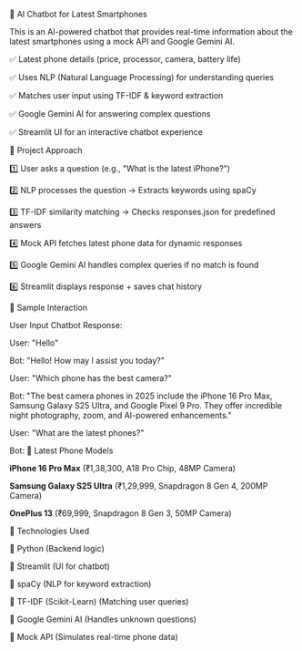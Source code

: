 
🤖 AI Chatbot for Latest Smartphones

This is an AI-powered chatbot that provides real-time information about the latest smartphones using a mock API and Google Gemini AI.

✅ Latest phone details (price, processor, camera, battery life)

✅ Uses NLP (Natural Language Processing) for understanding queries

✅ Matches user input using TF-IDF & keyword extraction

✅ Google Gemini AI for answering complex questions

✅ Streamlit UI for an interactive chatbot experience





📌 Project Approach

1️⃣ User asks a question (e.g., "What is the latest iPhone?")

2️⃣ NLP processes the question → Extracts keywords using spaCy

3️⃣ TF-IDF similarity matching → Checks responses.json for predefined answers

4️⃣ Mock API fetches latest phone data for dynamic responses

5️⃣ Google Gemini AI handles complex queries if no match is found

6️⃣ Streamlit displays response + saves chat history


📌 Sample Interaction

User Input	Chatbot Response:

User:  "Hello"

Bot:  "Hello! How may I assist you today?"

User:  "Which phone has the best camera?"

Bot: "The best camera phones in 2025 include the iPhone 16 Pro Max, Samsung Galaxy S25 Ultra, and Google Pixel 9 Pro. They offer incredible night photography, zoom, and AI-powered enhancements."

User: "What are the latest phones?"

Bot: 📱 Latest Phone Models 

**iPhone 16 Pro Max** (₹1,38,300, A18 Pro Chip, 48MP Camera)

**Samsung Galaxy S25 Ultra** (₹1,29,999, Snapdragon 8 Gen 4, 200MP Camera)

**OnePlus 13** (₹69,999, Snapdragon 8 Gen 3, 50MP Camera)


📌 Technologies Used

🔹 Python (Backend logic)

🔹 Streamlit (UI for chatbot)

🔹 spaCy (NLP for keyword extraction)

🔹 TF-IDF (Scikit-Learn) (Matching user queries)

🔹 Google Gemini AI (Handles unknown questions)

🔹 Mock API (Simulates real-time phone data)
